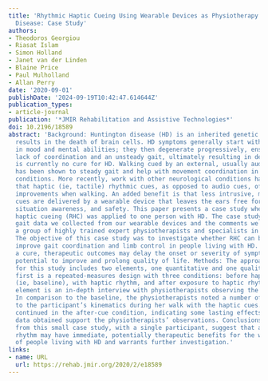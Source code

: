 ```yaml
---
title: 'Rhythmic Haptic Cueing Using Wearable Devices as Physiotherapy for Huntington
  Disease: Case Study'
authors:
- Theodoros Georgiou
- Riasat Islam
- Simon Holland
- Janet van der Linden
- Blaine Price
- Paul Mulholland
- Allan Perry
date: '2020-09-01'
publishDate: '2024-09-19T10:42:47.614644Z'
publication_types:
- article-journal
publication: '*JMIR Rehabilitation and Assistive Technologies*'
doi: 10.2196/18589
abstract: 'Background: Huntington disease (HD) is an inherited genetic disorder that
  results in the death of brain cells. HD symptoms generally start with subtle changes
  in mood and mental abilities; they then degenerate progressively, ensuing a general
  lack of coordination and an unsteady gait, ultimately resulting in death. There
  is currently no cure for HD. Walking cued by an external, usually auditory, rhythm
  has been shown to steady gait and help with movement coordination in other neurological
  conditions. More recently, work with other neurological conditions has demonstrated
  that haptic (ie, tactile) rhythmic cues, as opposed to audio cues, offer similar
  improvements when walking. An added benefit is that less intrusive, more private
  cues are delivered by a wearable device that leaves the ears free for conversation,
  situation awareness, and safety. This paper presents a case study where rhythmic
  haptic cueing (RHC) was applied to one person with HD. The case study has two elements:  the
  gait data we collected from our wearable devices and the comments we received from
  a group of highly trained expert physiotherapists and specialists in HD. Objective:
  The objective of this case study was to investigate whether RHC can be applied to
  improve gait coordination and limb control in people living with HD. While not offering
  a cure, therapeutic outcomes may delay the onset or severity of symptoms, with the
  potential to improve and prolong quality of life. Methods: The approach adopted
  for this study includes two elements, one quantitative and one qualitative. The
  first is a repeated-measures design with three conditions: before haptic rhythm
  (ie, baseline), with haptic rhythm, and after exposure to haptic rhythm. The second
  element is an in-depth interview with physiotherapists observing the session. Results:
  In comparison to the baseline, the physiotherapists noted a number of improvements
  to the participant’s kinematics during her walk with the haptic cues. These improvements
  continued in the after-cue condition, indicating some lasting effects. The quantitative
  data obtained support the physiotherapists’ observations. Conclusions: The findings
  from this small case study, with a single participant, suggest that a haptic metronomic
  rhythm may have immediate, potentially therapeutic benefits for the walking kinematics
  of people living with HD and warrants further investigation.'
links:
- name: URL
  url: https://rehab.jmir.org/2020/2/e18589
---
```

